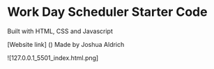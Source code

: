 # Work Day Scheduler Starter Code

Built with HTML, CSS and Javascript

[Website link] ()
Made by Joshua Aldrich

![127.0.0.1_5501_index.html.png]
